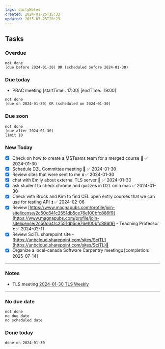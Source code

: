 ```yaml
---
tags: dailyNotes
created: 2024-01-25T15:33
updated: 2025-07-23T20:29
---
```

## Tasks
### Overdue
```tasks
not done
(due before 2024-01-30) OR (scheduled before 2024-01-30)
```

### Due today
-  PRAC meeting [startTime:: 17:00]  [endTime:: 19:00]
```tasks
not done
(due on 2024-01-30) OR (scheduled on 2024-01-30)
```

### Due soon
```tasks
not done
(due after 2024-01-30)
limit 10
```

### New Today
- [x] Check on how to create a MSTeams team for a merged course 🔺 ✅ 2024-01-30
- [x] Schedule D2L Committee meeting 🔺 ✅ 2024-01-30
- [x] Review sites that were sent to me ⏫ ✅ 2024-01-30
- [x] chat with Emily about external TLS server 🔺 ✅ 2024-01-30
- [x] ask student to check chrome and quizzes in D2L on a mac ✅ 2024-01-30
- [x] Check with Brock and Kim to find CEL open entry courses that we can use for testing API ⏫ ✅ 2024-02-06
- [x] Review [https://www.magnapubs.com/profile/join-sitelicense/2c50c641c2551db5ce76e100bfc886f9](https://www.magnapubs.com/profile/join-sitelicense/2c50c641c2551db5ce76e100bfc886f9) - Teaching Professor ⏫ ✅ 2024-02-11
- [x] Review SciTL sharepoint site - [https://unbcloud.sharepoint.com/sites/SciTL](https://unbcloud.sharepoint.com/sites/SciTL)🔼
- [x] Organize a local-canada Software Carpentry meeting⏫ [completion:: 2025-07-14]
----
### Notes
- TLS meeting [2024-01-30 TLS Weekly](../Meetings/2024-01-30%20TLS%20Weekly.md)
----
### No due date
```tasks
not done
no due date
no scheduled date
```

### Done today
```tasks
done on 2024-01-30
```
